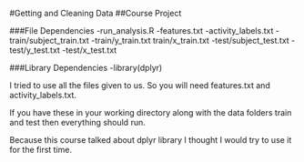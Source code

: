 #Getting and Cleaning Data
##Course Project

###File Dependencies
-run_analysis.R
-features.txt
-activity_labels.txt
-train/subject_train.txt
-train/y_train.txt
train/x_train.txt
-test/subject_test.txt
-test/y_test.txt
-test/x_test.txt

###Library Dependencies
-library(dplyr)

I tried to use all the files given to us.  So you will need features.txt and activity_labels.txt.

If you have these in your working directory along with the data folders train and test then everything should run.

Because this course talked about dplyr library I thought I would try to use it for the first time.  
